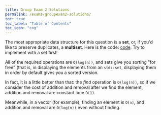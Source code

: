 ```yaml
---
title: Group Exam 2 Solutions
permalink: /exams/groupexam2-solutions/
toc: true
toc_label: "Table of Contents"
toc_icon: "cog"
---
```


The most appropriate data structure for this question is a **set**, or, if you'd like to preserve duplicates, a **multiset**. Here is the code: [code](https://github.com/alackles/CMSC-270-ST-23/blob/main/_pages/exams/groupexam2-solution/kaplan.cpp). Try to implement with a set first!

All of the required operations are `O(log(n))`, and sets give you sorting "for free" (that is, in displaying the elements from an `std::set`, displaying them in order by default gives you a sorted version.

In fact, it is a little better than that: the _find_ operation is `O(log(n))`, so if we consider the cost of addition and removal after we find the element, addition and removal are constant time `O(1)`. 

Meanwhile, in a vector (for example), finding an element is `O(n)`, and addition and removal are `O(log(n))` even without finding. 